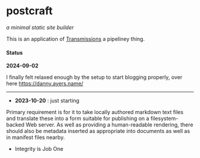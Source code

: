 # postcraft

_a minimal static site builder_

This is an application of [Transmissions](https://github.com/danja/transmissions) a pipeliney thing.

#### Status

**2024-09-02**

I finally felt relaxed enough by the setup to start blogging properly, over here https://danny.ayers.name/

---

- **2023-10-20** : just starting

Primary requirement is for it to take locally authored markdown text files and translate these into a form suitable for publishing on a filesystem-backed Web server. As well as providing a human-readable rendering, there should also be metadata inserted as appropriate into documents as well as in manifest files nearby.

- Integrity is Job One
